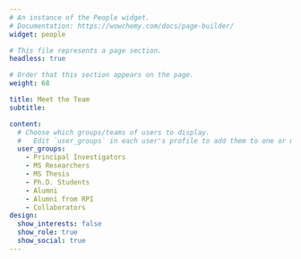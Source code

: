 ```yaml
---
# An instance of the People widget.
# Documentation: https://wowchemy.com/docs/page-builder/
widget: people

# This file represents a page section.
headless: true

# Order that this section appears on the page.
weight: 68

title: Meet the Team
subtitle:

content:
  # Choose which groups/teams of users to display.
  #   Edit `user_groups` in each user's profile to add them to one or more of these groups.
  user_groups:
    - Principal Investigators
    - MS Researchers
    - MS Thesis
    - Ph.D. Students
    - Alumni
    - Alumni from RPI
    - Collaborators
design:
  show_interests: false
  show_role: true
  show_social: true
---
```

